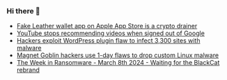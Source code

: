 ### Hi there 👋

<!--START_SECTION:feed-->
* [Fake Leather wallet app on Apple App Store is a crypto drainer](https://www.bleepingcomputer.com/news/security/fake-leather-wallet-app-on-apple-app-store-is-a-crypto-drainer/)
* [YouTube stops recommending videos when signed out of Google](https://www.bleepingcomputer.com/news/google/youtube-stops-recommending-videos-when-signed-out-of-google/)
* [Hackers exploit WordPress plugin flaw to infect 3,300 sites with malware](https://www.bleepingcomputer.com/news/security/hackers-exploit-wordpress-plugin-flaw-to-infect-3-300-sites-with-malware/)
* [Magnet Goblin hackers use 1-day flaws to drop custom Linux malware](https://www.bleepingcomputer.com/news/security/magnet-goblin-hackers-use-1-day-flaws-to-drop-custom-linux-malware/)
* [The Week in Ransomware - March 8th 2024 - Waiting for the BlackCat rebrand](https://www.bleepingcomputer.com/news/security/the-week-in-ransomware-march-8th-2024-waiting-for-the-blackcat-rebrand/)
<!--END_SECTION:feed-->

<!--
**frankenk/frankenk** is a ✨ _special_ ✨ repository because its `README.md` (this file) appears on your GitHub profile.

Here are some ideas to get you started:

- 🔭 I’m currently working on ...
- 🌱 I’m currently learning ...
- 👯 I’m looking to collaborate on ...
- 🤔 I’m looking for help with ...
- 💬 Ask me about ...
- 📫 How to reach me: ...
- 😄 Pronouns: ...
- ⚡ Fun fact: ...
-->



